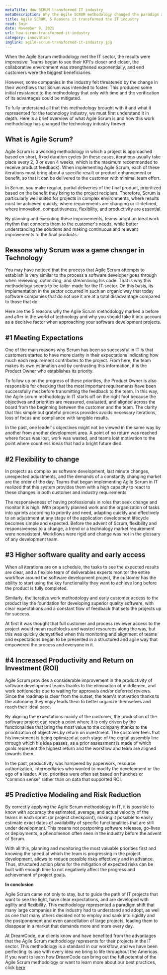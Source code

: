 ```yaml
---
metaTitle: How SCRUM transformed IT industry
metaDescription: Why the Agile SCRUM methodology changed the paradigm and changed the IT sector since its implementation.
title: Agile SCRUM, 5 Reasons it transformed the IT industry
read: 5min
date: November 9, 2021
url: how-scrum-transformed-it-industry
category: innovation
imglink: agile-scrum-transformed-it-industry.jpg
---
```


When the Agile Scrum methodology met the IT sector, the results were impressive. Teams began to see their KPI's closer and closer, the collaborative environment was strengthened exponentially, and end customers were the biggest beneficiaries.

However, some companies in the industry felt threatened by the change in their workflows that Scrum was intended to foster. This produced some initial resistance to the methodology that only with time and the verification of its advantages could be mitigated.

To fully understand all that this methodology brought with it and what it represented for the technology industry, we must first understand it in depth. Here is a brief overview of what Agile Scrum is and how this work methodology has changed the technology industry forever.

## What is Agile Scrum?

Agile Scrum is a working methodology in which a project is approached based on short, fixed duration cycles (in these cases, iterations usually take place every 2, 3 or even 4 weeks, which is the maximum recommended to receive product feedback). When implementing Agile Scrum, each of these iterations must bring about a specific result or product enhancement or benefit, so that it can be delivered to the customer with minimal team effort.

In Scrum, you make regular, partial deliveries of the final product, prioritized based on the benefit they bring to the project recipient. Therefore, Scrum is particularly well suited for projects in complex environments, where results must be achieved quickly, where requirements are changing or ill-defined, where innovation, competitiveness, flexibility, and productivity are essential.

By planning and executing these improvements, teams adopt an ideal work rhythm that connects them to the customer's needs, while better understanding the solutions and making continuous and relevant improvements to the final products.

## Reasons why Scrum was a game changer in Technology

You may have noticed that the process that Agile Scrum attempts to establish is very similar to the process a software developer goes through when reviewing, optimizing, and streamlining his code. That is why this methodology seems to be tailor-made for the IT sector. On this basis, its implementation in the sector occurred in such an organic way that today software companies that do not use it are at a total disadvantage compared to those that do.

Here are the 5 reasons why the Agile Scrum methodology marked a before and after in the world of technology and why you should take it into account as a decisive factor when approaching your software development projects.

## #1 Meeting Expectations

One of the main reasons why Scrum has been so successful in IT is that customers started to have more clarity in their expectations indicating how much each requirement contributes to the project. From here, the team makes its own estimation and by contrasting this information, it is the Product Owner who establishes its priority. 

To follow up on the progress of these priorities, the Product Owner is also responsible for checking that the most important requirements have been successfully met before transmitting the feedback to the team. In this way, the Agile scrum methodology in IT starts off on the right foot because the objectives and priorities are measured, evaluated, and aligned across the board from the beginning between the customer and the team. The clarity that this simple but grateful process provides avoids necessary iterations, loss of focus and compliance with tangible results.

In the past, one leader's objectives might not be viewed in the same way by another from another development area. A point of no return was reached where focus was lost, work was wasted, and teams lost motivation to the point where countless ideas that had a bright future died.

## #2 Flexibility to change

In projects as complex as software development, last minute changes, unexpected adjustments, and the demands of a constantly changing market are the order of the day. Teams that began implementing Agile Scrum in IT realized that this system provides them with a high capacity to react to these changes in both customer and industry requirements.

The responsiveness of having professionals in roles that seek change and monitor it is high. With properly planned work and the organization of tasks into sprints according to priority and need, adapting quickly and effectively to an adjustment at any stage of the application development lifecycle becomes simple and expected.
Before the advent of Scrum, flexibility and responsiveness to a change, a trend or a technology market requirement were nonexistent. Workflows were rigid and change was not in the glossary of any development team.

## #3 Higher software quality and early access

When all iterations are on a schedule, the tasks to see the expected results are clear, and a flexible team of deliverables experts monitor the entire workflow around the software development project, the customer has the ability to start using the key functionality they want to achieve long before the product is fully completed.

Similarly, the iterative work methodology and early customer access to the product lay the foundation for developing superior quality software, with clear expectations and a constant flow of feedback that sets the projects up for success. 

At first it was thought that full customer and process reviewer access to the project would mean roadblocks and wasted resources along the way, but this was quickly demystified when this monitoring and alignment of teams and expectations began to be presented in a structured and agile way that empowered the process and everyone in it.

## #4 Increased Productivity and Return on Investment (ROI)

Agile Scrum provides a considerable improvement in the productivity of software development teams thanks to the elimination of middlemen, and work bottlenecks due to waiting for approvals and/or deferred reviews. Since the roadmap is clear from the outset, the team's motivation thanks to the autonomy they enjoy leads them to better organize themselves and reach their ideal pace.

By aligning the expectations mainly of the customer, the production of the software project can reach a point where it is only driven by the functionalities that bring the most value to the company thanks to the prioritization of objectives by return on investment. The customer feels that his investment is being optimized at each stage of the digital assembly line through which his idea passes, as a prior assessment is made of which goals represent the highest return and the workflow and team are aligned towards them.

In the past, productivity was hampered by paperwork, resource authorization, intermediaries who wanted to modify the development or the ego of a leader. Also, priorities were often set based on hunches or "common sense" rather than on data that supported ROI.

## #5 Predictive Modeling and Risk Reduction

By correctly applying the Agile Scrum methodology in IT, it is possible to know with accuracy the estimated, average, and actual velocity of the teams in each sprint (or project checkpoint), making it possible to easily estimate exact dates of availability of specific functionalities that are still under development. This means not postponing software releases, go-lives or deployments, a phenomenon often seen in the industry before the advent of Scrum.

With all this, planning and monitoring the most valuable priorities first and knowing the speed at which the team is progressing in the project development, allows to reduce possible risks effectively and in advance. Thus, structured action plans for the mitigation of expected risks can be built with enough time to not negatively affect the progress and achievement of project goals.

**In conclusion**

Agile Scrum came not only to stay, but to guide the path of IT projects that want to see the light, have clear expectations, and are developed with agility and flexibility. This methodology represented a paradigm shift that many large companies in the industry had to understand and adopt, as well as one that many others decided not to employ and sank into rigidity and the postponement and even cancellation of large projects, leading them to disappear in a market that demands more and more every day.

At DreamCode, our clients know and have benefited from the advantages that the Agile Scrum methodology represents for their projects in the IT sector. This methodology is a standard in our workflow, and we have been perfecting its use with every idea we bring to life throughout the Americas. If you want to learn how DreamCode can bring out the full potential of the Agile Scrum methodology or want to learn more about our best practices, click [here](https://www.dreamcodesoft.com/#process)